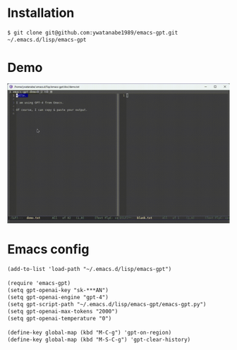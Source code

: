 # Installation
```
$ git clone git@github.com:ywatanabe1989/emacs-gpt.git ~/.emacs.d/lisp/emacs-gpt
```

# Demo
![Demo](doc/demo.gif)

# Emacs config
``` elisp
(add-to-list 'load-path "~/.emacs.d/lisp/emacs-gpt")

(require 'emacs-gpt)
(setq gpt-openai-key "sk-***AN")
(setq gpt-openai-engine "gpt-4")
(setq gpt-script-path "~/.emacs.d/lisp/emacs-gpt/emacs-gpt.py")
(setq gpt-openai-max-tokens "2000")
(setq gpt-openai-temperature "0")

(define-key global-map (kbd "M-C-g") 'gpt-on-region)
(define-key global-map (kbd "M-S-C-g") 'gpt-clear-history)
```

